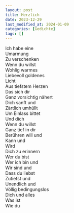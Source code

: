 ```yaml
---
layout: post
title: Herzlich
date: 2023-12-29
last_modified_at: 2024-01-09
categories: [Gedichte]
tags: []
---
```


Ich habe eine  
Umarmung  
Zu verschenken  
Wenn du willst  
Wohlig warmes  
Liebevoll goldenes  
Licht  
Aus tiefstem Herzen  
Das sich dir  
Ganz vorsichtig nähert  
Dich sanft und  
Zärtlich umhüllt  
Um Einlass bittet  
Und dich  
Wenn du willst  
Ganz tief in dir  
Berühren will und  
Kann und  
Wird  
Dich zu erinnern  
Wer du bist  
Wer ich bin und  
Wir sind und  
Dass du liebst  
Zutiefst und  
Unendlich und  
Völlig bedingungslos  
Dich und alles  
Was ist  
Wie du
